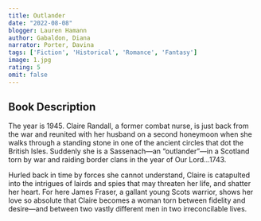 ```yaml
---
title: Outlander
date: "2022-08-08"
blogger: Lauren Hamann
author: Gabaldon, Diana
narrator: Porter, Davina
tags: ['Fiction', 'Historical', 'Romance', 'Fantasy']
image: 1.jpg
rating: 5
omit: false
---
```



## Book Description

The year is 1945. Claire Randall, a former combat nurse, is just back from the war and reunited with her husband on a second honeymoon when she walks through a standing stone in one of the ancient circles that dot the British Isles. Suddenly she is a Sassenach—an “outlander”—in a Scotland torn by war and raiding border clans in the year of Our Lord...1743.

Hurled back in time by forces she cannot understand, Claire is catapulted into the intrigues of lairds and spies that may threaten her life, and shatter her heart. For here James Fraser, a gallant young Scots warrior, shows her love so absolute that Claire becomes a woman torn between fidelity and desire—and between two vastly different men in two irreconcilable lives.